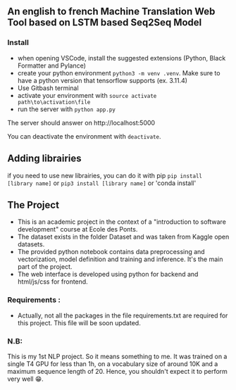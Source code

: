## An english to french Machine Translation Web Tool based on LSTM based Seq2Seq Model

### Install
- when opening VSCode, install the suggested extensions (Python, Black Formatter and Pylance)
- create your python environment `python3 -m venv .venv`. Make sure to have a python version that tensorflow supports (ex. 3.11.4)
- Use Gitbash terminal
- activate your environment with `source activate path\to\activation\file`
- run the server with `python app.py`

The server should answer on http://localhost:5000

You can deactivate the environment with `deactivate`.

## Adding librairies
if you need to use new librairies, you can do it with pip
`pip install [library name]` or `pip3 install [library name]` or 'conda install'


## The Project
- This is an academic project in the context of a "introduction to software development" course at Ecole des Ponts.
- The dataset exists in the folder Dataset and was taken from Kaggle open datasets.
- The provided python notebook contains data preprocessing and vectorization, model definition and training and inference. It's the main part of the project.
- The web interface is developed using python for backend and html/js/css for frontend.

### Requirements :
- Actually, not all the packages in the file requirements.txt are required for this project. This file will be soon updated.

### N.B:
This is my 1st NLP project. So it means something to me.
It was trained on a single T4 GPU for less than 1h, on a vocabulary size of around 10K and a maximum sequence length of 20.
Hence, you shouldn't expect it to perform very well 😁.
